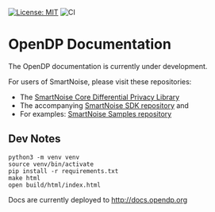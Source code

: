 [![License: MIT](https://img.shields.io/badge/License-MIT-yellow.svg)](https://opensource.org/licenses/MIT)
![CI](https://github.com/opendp/opendp-documentation/actions/workflows/main.yml/badge.svg)

# OpenDP Documentation

The OpenDP documentation is currently under development.

For users of SmartNoise, please visit these repositories:
 - The [SmartNoise Core Differential Privacy Library](https://github.com/opendp/smartnoise-core)
 - The accompanying [SmartNoise SDK repository](https://github.com/opendp/smartnoise-sdk) and 
 - For examples: [SmartNoise Samples repository](https://github.com/opendp/smartnoise-samples) 

## Dev Notes

```
python3 -m venv venv
source venv/bin/activate
pip install -r requirements.txt
make html
open build/html/index.html
```

Docs are currently deployed to http://docs.opendp.org
